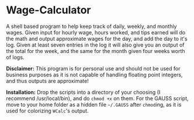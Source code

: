 # Wage-Calculator
A shell based program to help keep track of daily, weekly, and monthly wages. Given input for hourly wage, hours worked, and tips earned will do the math and output approximate wages for the day, and add the day to it's log.
Given at least seven entries in the log it will also give you an output of the total for the week, and the same for the month given four weeks worth of logs.

**Disclaimer:** This program is for personal use and should not be used for business purposes as it is not capable of handling floating point integers, and thus outputs are approximate!

**Installation:** Drop the scripts into a directory of your choosing (I recommend /usr/local/bin), and do `chmod +x` on them. For the GAUSS script, move to your home folder as a hidden file `~/.GAUSS` after `chmod`ing, as it is used for colorizing `WCalc`'s output.

